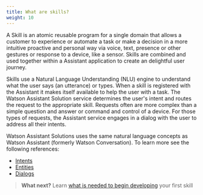 ```yaml
---
title: What are skills?
weight: 10
---
```

A Skill is an atomic reusable program for a single domain that allows a customer to experience or automate a task or make a decision in a more intuitive proactive and personal way via voice, text, presence or other gestures or response to a device, like a sensor. Skills are combined and used together within a Assistant application to create an delightful user journey.

Skills use a Natural Language Understanding (NLU) engine to understand what the user says (an utterance) or types. When a skill is registered with the Assistant it makes itself available to help the user with a task. The Watson Assistant Solution service determines the user's intent and routes the request to the appropriate skill.  Requests often are more complex than a simple question and answer or command and control of a device.  For those types of requests, the Assistant service engages in a dialog with the user to address all their intents.

Watson Assistant Solutions uses the same natural language concepts as  Watson Assistant (formerly Watson Conversation). To learn more see the following references:

*  [Intents](https://console.bluemix.net/docs/services/conversation/intents.html#defining-intents)
*  [Entities](https://console.bluemix.net/docs/services/conversation/entities.html#defining-entities)
*  [Dialogs](https://console.bluemix.net/docs/services/conversation/dialog-build.html#dialog-build)

> **What next?** Learn [what is needed to begin developing]({{site.baseurl}}/skill/setup-local-dev-env) your first skill
